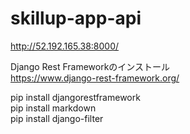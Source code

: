# skillup-app-api
http://52.192.165.38:8000/

Django Rest Frameworkのインストール  
https://www.django-rest-framework.org/  

pip install djangorestframework  
pip install markdown  
pip install django-filter  